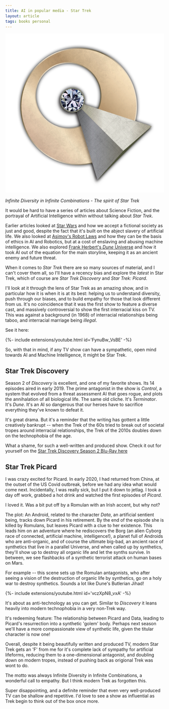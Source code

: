 ```yaml
---
title: AI in popular media - Star Trek
layout: article
tags: books personal
---
```


![Image of IDIC Symbolidic](/assets/idic.png)

*Infinite Diversity in Infinite Combinations - The spirit of Star Trek*

It would be hard to have a series of articles about Science Fiction, and the portrayal of Artificial Intelligence within without talking about *Star Trek*.

Earlier articles looked at [Star Wars](https://laurencemoroney.com/2021/08/22/ai-star-wars.html) and how we accept a fictional society as just and good, despite the fact that it's built on the abject slavery of artificial life. We also looked at [Asimov's Robot Laws](https://laurencemoroney.com/2021/08/24/ai-asimov.html) and how they can be the basis of ethics in AI and Robotics, but at a cost of enslaving and abusing machine intelligence. We also explored [Frank Herbert's *Dune* Universe](https://laurencemoroney.com/2021/08/29/ai-dune.html) and how it took AI out of the equation for the main storyline, keeping it as an ancient enemy and future threat.

When it comes to *Star Trek* there are so many sources of material, and I can't cover them all, so I'll have a recency bias and explore the *latest* in Star Trek, which of course are *Star Trek Discovery* and *Star Trek: Picard*.

I'll look at it through the lens of Star Trek as an amazing show, and in particular how it is when it is at its best: helping us to understand diversity, push through our biases, and to build empathy for those that look different from us. It's no coincidence that it was the first show to feature a diverse cast, and massively controversial to show the first interracial kiss on TV. This was against a background (in 1968) of interracial relationships being taboo, and interracial marriage being *illegal*.

See it here:
<div>{%- include extensions/youtube.html id='FynuBw_VsBE' -%}</div>

So, with that in mind, if any TV show can have a sympathetic, open mind towards AI and Machine Intelligence, it might be Star Trek.

## Star Trek Discovery
Season 2 of *Discovery* is excellent, and one of my favorite shows. Its 14 episodes aired in early 2019. The prime antagonist in the show is *Control*, a system that evolved from a threat assessment AI that goes rogue, and plots the annihalation of all biological life. The same old cliche. It's *Terminator*. It's *Dune*. It's an AI so dangerous that our heroes have to sacrifice everything they've known to defeat it. 

It's great drama. But it's a reminder that the writing has gottent a little creatively bankrupt -- when the Trek of the 60s tried to break out of societal tropes around interracial relationships, the Trek of the 2010s doubles down on the technophobia of the age. 

What a shame, for such a well-written and produced show. Check it out for yourself on the [Star Trek Discovery Season 2 Blu-Ray here](https://capitaloneshopping.com/p/star-trek-discovery-season-two-b/BHJBZJLGBF)

## Star Trek Picard
I was crazy excited for Picard. In early 2020, I had returned from China, at the outset of the US Covid outbreak, before we had any idea what would come next. Incidentally, I was really sick, but I put it down to jetlag. I took a day off work, grabbed a hot drink and watched the first episodes of *Picard*. 

I loved it. Was a bit put off by a Romulan with an Irish accent, but why not?

The plot: An Android, related to the character *Data*, an artificial sentient being, tracks down Picard in his retirement. By the end of the episode she is killed by Romulans, but leaves Picard with a clue to her existence. This leads him on an adventure where he rediscovers the Borg (an alien Cyborg race of connected, artificial machine, intelligence!), a planet full of Androids who are anti-organic, and of course the ultimate big-bad, an ancient race of synthetics that live in a parallel Universe, and when called up by synthetics, they'll show up to destroy all organic life and let the synths survive. In between, we see flashbacks of a synthetic terrorist attack on human bases on Mars.

For example -- this scene sets up the Romulan antagonists, who after seeing a vision of the destruction of organic life by synthetics, go on a holy war to destroy synthetics. Sounds a lot like Dune's Butlerian Jihad!
<div>{%- include extensions/youtube.html id='vczXpN8_vxA' -%}</div>

It's about as anti-technology as you can get. Similar to *Discovery* it leans heavily into modern technophobia in a very non-Trek way.

It's redeeming feature: The relationship between Picard and Data, leading to Picard's resurrection into a synthetic 'golem' body. Perhaps next season we'll have a more compassionate view of synthetic life, given the titular character is now one!

Overall, despite it being beautifully written and produced TV, modern Star Trek gets an 'F' from me for it's complete lack of sympathy for artificial lifeforms, reducing them to a one-dimensional antagonist, and doubling down on modern tropes, instead of pushing back as origional Trek was wont to do.

The motto was always Infinite Diversity in Infinite Combinations, a wonderful call to empathy. But I think modern Trek as forgotten this.

Super disappointing, and a definite reminder that even very well-produced TV can be shallow and repetitive. I'd love to see a show as influential as Trek begin to think out of the box once more.


